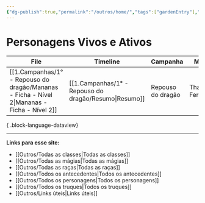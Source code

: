 ```yaml
---
{"dg-publish":true,"permalink":"/outros/home/","tags":["gardenEntry"],"created":"2024-07-23T08:29:11.000-03:00"}
---
```



# Personagens Vivos e Ativos
| File                                                                                           | Timeline                                                 | Campanha          | Mestre          | Inicio     |
| ---------------------------------------------------------------------------------------------- | -------------------------------------------------------- | ----------------- | --------------- | ---------- |
| [[1.Campanhas/1° - Repouso do dragão/Mananas - Ficha - Nível 2\|Mananas - Ficha - Nível 2]] | [[1.Campanhas/1° - Repouso do dragão/Resumo\|Resumo]] | Repouso do dragão | Thais Fernandes | 13/07/2024 |

{ .block-language-dataview}

___
**Links para esse site:**
- [[Outros/Todas as classes\|Todas as classes]]
- [[Outros/Todas as mágias\|Todas as mágias]]
- [[Outros/Todas as raças\|Todas as raças]]
- [[Outros/Todos os antecedentes\|Todos os antecedentes]]
- [[Outros/Todos os personagens\|Todos os personagens]]
- [[Outros/Todos os truques\|Todos os truques]]
- [[Outros/Links úteis\|Links úteis]]
